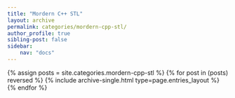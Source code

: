 ```yaml
---
title: "Mordern C++ STL"
layout: archive
permalink: categories/mordern-cpp-stl/
author_profile: true
sibling-post: false
sidebar: 
    nav: "docs"
---
```


{% assign posts = site.categories.mordern-cpp-stl %}
{% for post in (posts) reversed %} {% include archive-single.html type=page.entries_layout %} {% endfor %}